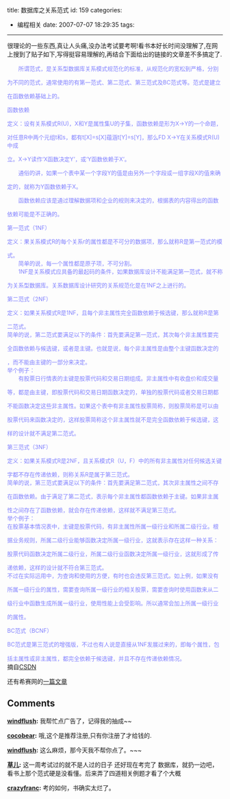 title: 数据库之关系范式
id: 159
categories:
  - 编程相关
date: 2007-07-07 18:29:35
tags:
---

很理论的一些东西,真让人头痛,没办法考试要考啊!看书本好长时间没理解了,在网上搜到了贴子如下,写得挺容易理解的,再结合下面给出的链接的文章差不多搞定了.

<font size=2 color=#8080ff> 

  　　所谓范式，是关系型数据库关系模式规范化的标准，从规范化的宽松到严格，分别   

  为不同的范式，通常使用的有第一范式、第二范式、第三范式及BC范式等。范式是建立   

  在函数依赖基础上的。   

  函数依赖   

  定义：设有关系模式R(U)，X和Y是属性集U的子集，函数依赖是形为X→Y的一个命题，   

  对任意R中两个元组t和s，都有t[X]=s[X]蕴涵t[Y]=s[Y]，那么FD   X→Y在关系模式R(U)中成   

  立。X→Y读作‘X函数决定Y’，或‘Y函数依赖于X’。   

  　　通俗的讲，如果一个表中某一个字段Y的值是由另外一个字段或一组字段X的值来确   

  定的，就称为Y函数依赖于X。   

  　　函数依赖应该是通过理解数据项和企业的规则来决定的，根据表的内容得出的函数   

  依赖可能是不正确的。   

  第一范式（1NF）   

  定义：果关系模式R的每个关系r的属性都是不可分的数据项，那么就称R是第一范式的模   

  式。   
  　　简单的说，每一个属性都是原子项，不可分割。   
  　　1NF是关系模式应具备的最起码的条件，如果数据库设计不能满足第一范式，就不称   

  为关系型数据库。关系数据库设计研究的关系规范化是在1NF之上进行的。   

  第二范式（2NF）   

  定义：如果关系模式R是1NF，且每个非主属性完全函数依赖于候选键，那么就称R是第   

  二范式。   
  简单的说，第二范式要满足以下的条件：首先要满足第一范式，其次每个非主属性要完   

  全函数依赖与候选键，或者是主键。也就是说，每个非主属性是由整个主键函数决定的   

  ，而不能由主键的一部分来决定。   
  举个例子：   
  　　有股票日行情表的主键是股票代码和交易日期组成。非主属性中有收盘价和成交量   

  等，都是由主键，即股票代码和交易日期函数决定的，单独的股票代码或者交易日期都   

  不能函数决定这些非主属性。如果这个表中有非主属性股票简称，则股票简称是可以由   

  股票代码来函数决定的，这样股票简称这个非主属性就不是完全函数依赖于候选键，这   

  样的设计就不满足第二范式。   

  第三范式（3NF）   

  定义：如果关系模式R是2NF，且关系模式R（U，F）中的所有非主属性对任何候选关键   

  字都不存在传递依赖，则称关系R是属于第三范式。   
  简单的说，第三范式要满足以下的条件：首先要满足第二范式，其次非主属性之间不存   

  在函数依赖。由于满足了第二范式，表示每个非主属性都函数依赖于主键。如果非主属   

  性之间存在了函数依赖，就会存在传递依赖，这样就不满足第三范式。   
  举个例子：   
  在股票基本情况表中，主键是股票代码，有非主属性所属一级行业和所属二级行业。根   

  据业务规则，所属二级行业能够函数决定所属一级行业，这就表示存在这样一种关系：   

  股票代码函数决定所属二级行业，所属二级行业函数决定所属一级行业，这就形成了传   

  递依赖，这样的设计就不符合第三范式。   
  不过在实际运用中，为查询和使用的方便，有时也会违反第三范式。如上例，如果没有   

  所属一级行业的属性，需要查询所属一级行业的相关股票，需要查询时使用函数来从二   

  级行业中函数生成所属一级行业，使用性能上会受影响。所以通常会加上所属一级行业   

  的属性。   

  BC范式（BCNF）   

  BC范式是第三范式的增强版，不过也有人说是直接从1NF发展过来的，即每个属性，包   

  括主属性或非主属性，都完全依赖于候选键，并且不存在传递依赖情况。  
</font>
摘自[CSDN](http://topic.csdn.net/t/20051123/10/4412005.html)

还有希赛网的[一篇文章](http://51zk.csai.cn/sjkyl/200609111008241525.htm)
## Comments

**[windflush](#964 "2007-07-07 18:54:00"):** 我帮忙点广告了，记得我的抽成~~

**[cocobear](#966 "2007-07-07 19:37:09"):** 哦,这个是推荐注册,只有你注册了才给钱的.

**[windflush](#985 "2007-07-08 19:16:27"):** 这么麻烦，那今天我不帮你点了。~~~

**[草儿](#1010 "2007-07-10 16:01:01"):** 这一周考试过的就不是人过的日子 还好现在考完了 数据库，就扔一边吧，看书上那个范式硬是没看懂。后来弄了四道相关例题才看了个大概

**[crazyfranc](#995 "2007-07-09 12:13:51"):** 考的如何，书确实太烂了。

